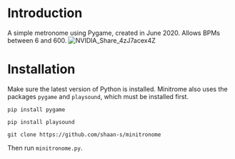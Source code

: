 # Introduction
A simple metronome using Pygame, created in June 2020. Allows BPMs between 6 and 600.
![NVIDIA_Share_4zJ7acex4Z](https://github.com/user-attachments/assets/5540bca7-f114-41c4-ac35-c8a8d9cb8157)

# Installation
Make sure the latest version of Python is installed. Minitrome also uses the packages `pygame` and `playsound`, which must be installed first. 

`pip install pygame`

`pip install playsound`

`git clone https://github.com/shaan-s/minitronome`

Then run `minitronome.py`.
